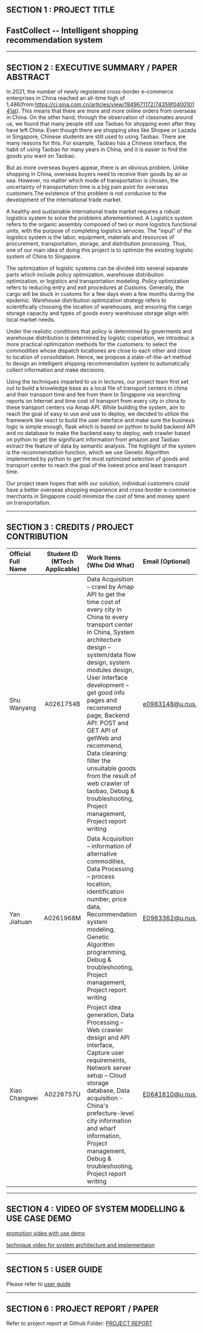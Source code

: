 
## SECTION 1 : PROJECT TITLE

## FastCollect -- Intelligent shopping recommendation system




---

## SECTION 2 : EXECUTIVE SUMMARY / PAPER ABSTRACT

In 2021, the number of newly registered cross-border e-commerce enterprises in China reached an all-time high of 1,486(from:https://cj.sina.com.cn/articles/view/1949671172/74359f040010141at). This means that there are more and more online orders from overseas in China. On the other hand, through the observation of classmates around us, we found that many people still use Taobao for shopping even after they have left China. Even though there are shopping sites like Shopee or Lazada in Singapore, Chinese students are still used to using Taobao. There are many reasons for this. For example, Taobao has a Chinese interface, the habit of using Taobao for many years in China, and it is easier to find the goods you want on Taobao.

But as more overseas buyers appear, there is an obvious problem. Unlike shopping in China, overseas buyers need to receive their goods by air or sea. However, no matter which mode of transportation is chosen, the uncertainty of transportation time is a big pain point for overseas customers.The existence of this problem is not conducive to the development of the international trade market.

A healthy and sustainable international trade market requires a robust logistics system to solve the problems aforementioned. A Logistics system refers to the organic assembly composed of two or more logistics functional units, with the purpose of completing logistics services. The "input" of the logistics system is the labor, equipment, materials and resources of procurement, transportation, storage, and distribution processing. Thus, one of our main idea of doing this project is to optimize the existing logistic system of China to Singapore.

The optimization of logistic systems can be divided into several separate parts which include policy optimization, warehouse distribution optimization, or logistics and transportation modeling. Policy optimization refers to reducing entry and exit procedures at Customs. Generally, the cargo will be stuck in customs for a few days even a few months during the epidemic. Warehouse distribution optimization strategy refers to scientifically choosing the location of warehouses, and ensuring the cargo storage capacity and types of goods every warehouse storage align with local market needs. 

Under the realistic conditions that policy is determined by goverments and warehouse distribution is determined by logistic coperation, we introdeuc a more practical optimization methods for the customers: to select the commodities whose dispatch locationes are close to each other and close to location of consolidation. Hence, we propose a state-of-the-art method to design an intelligent shipping recommendation system to automatically collect information and make decisions. 

Using the techniques imparted to us in lectures, our project team first set out to build a knowledge base as a local file of transport centers in china and their transport time and fee from them to Singapore via searching reports on Internet and time cost of transport from every city in china to these transport centers via Amap API. While building the system, aim to reach the goal of easy to use and use to deploy, we decided to utilize the framework like react to build the user interface and make sure the business logic is simple enough, flask which is based on python to build backend API and no database to make the backend easy to deploy, web crawler based on python to get the significant information from amazon and Taobao extract the feature of data by semantic analysis. The highlight of the system is the recommendation function, which we use Genetic Algorithm implemented by python to get the most optimized selection of goods and transport center to reach the goal of the lowest price and least transport time.

Our project team hopes that with our solution, individual customers could have a better overseas shopping experience and cross-border e-commerce merchants in Singapore could minimize the cost of time and money spent on transportation.

---

## SECTION 3 : CREDITS / PROJECT CONTRIBUTION

| Official Full Name | Student ID (MTech Applicable) | Work Items (Who Did What)                                    | Email (Optional)      |
| :----------------- | :---------------------------: | :----------------------------------------------------------- | :-------------------- |
| Shu Wanyang        |           A0261754B           | Data Acquisition – crawl by Amap API to get the time cost of every city in China to every transport center in China, System architecture design – system/data flow design, system modules design, User Interface development – get good info pages and recommend page, Backend API: POST and GET API of getWeb and recommend, Data cleaning: filter the unsuitable goods from the result of web crawler of taobao, Debug & troubleshooting, Project management, Project report writing | e0983148@u.nus.edu    |
| Yan Jiahuan         |           A0261968M           | Data Acquisition – information of alternative commodities,  Data Processing – process location, identification number, price data, Recommendation system modeling, Genetic Algorithm programming, Debug & troubleshooting, Project management, Project report writing | E0983362@u.nus.edu |
| Xiao Changwei            |           A0226757U           | Project idea generation, Data Processing – Web crawler design and API interface, Capture user requirements, Network server setup – Cloud storage database, Data acquisition - China's prefecture-level city information and wharf information, Project management, Debug & troubleshooting, Project report writing | E0641610@u.nus.edu     |

---

## SECTION 4 : VIDEO OF SYSTEM MODELLING & USE CASE DEMO

[promotion video with use demo](https://www.bilibili.com/video/BV1A14y1L73w/?vd_source=8a13e6a42379e18b5470371239594a54)

[technique video for system architecture and implementaion]()

---

## SECTION 5 : USER GUIDE

Please refer to [user guide](https://github.com/Shonsama/FastCollect/blob/main/ProjectReport/userGuide.md)

---

## SECTION 6 : PROJECT REPORT / PAPER

Refer to project report at Github Folder: [PROJECT REPORT](https://github.com/Shonsama/FastCollect/blob/main/ProjectReport/IRS_Practice_Module_Project_Report.pdf)